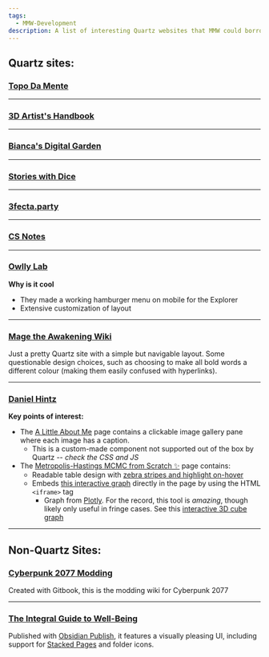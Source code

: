 ```yaml
---
tags:
  - MMW-Development
description: A list of interesting Quartz websites that MMW could borrow ideas from
---
```

## Quartz sites:

### [Topo Da Mente](https://www.pmcf.xyz/topo-da-mente/)

---
### [3D Artist's Handbook](https://sidney-eliot.github.io/3d-artists-handbook/)

---
### [Bianca's Digital Garden](https://garden.bianca.digital/)

---
### [Stories with Dice](https://storieswithdice.com/)

---
### [3fecta.party](https://3fecta.party/)

---
### [CS Notes](https://notes.yxy.ninja/)

---
### [Owlly Lab](https://www.mara-li.fr/)

**Why is it cool**
* They made a working hamburger menu on mobile for the Explorer
* Extensive customization of layout

---

### [Mage the Awakening Wiki](https://lakeinlove.github.io/Mage-The-Awakening/)

Just a pretty Quartz site with a simple but navigable layout. Some questionable design choices, such as choosing to make all bold words a different colour (making them easily confused with hyperlinks).

---

### [Daniel Hintz](https://dhintz137.github.io/quartz/)

**Key points of interest:**
- The [A Little About Me](https://dhintz137.github.io/quartz/About) page contains a clickable image gallery pane where each image has a caption. 
	- This is a custom-made component not supported out of the box by Quartz -- _check the CSS and JS_
- The [Metropolis-Hastings MCMC from Scratch ✨](https://dhintz137.github.io/quartz/MCMC_from_scratch) page contains:
	- Readable table design with [zebra stripes and highlight on-hover](https://www.w3schools.com/html/html_table_styling.asp)
	- Embeds [this interactive graph](https://chart-studio.plotly.com/~dhintz1/4/#/) directly in the page by using the HTML `<iframe>` tag 
		- Graph from [Plotly](https://plotly.com/graphing-libraries/). For the record, this tool is _amazing_, though likely only useful in fringe cases. See this [interactive 3D cube graph](https://chart-studio.plotly.com/~abidondo/18)


---

## Non-Quartz Sites:

### [Cyberpunk 2077 Modding](https://wiki.redmodding.org/cyberpunk-2077-modding/)

Created with Gitbook, this is the modding wiki for Cyberpunk 2077

---

### [The Integral Guide to Well-Being](https://integralguide.com/About)

Published with [Obsidian Publish](https://obsidian.md/publish), it features a visually pleasing UI, including support for [Stacked Pages](https://help.obsidian.md/User+interface/Tabs#Stack+tab+groups) and folder icons.

